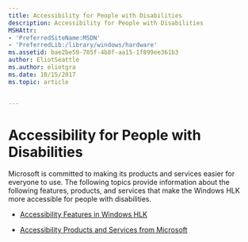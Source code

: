 ```yaml
---
title: Accessibility for People with Disabilities
description: Accessibility for People with Disabilities
MSHAttr:
- 'PreferredSiteName:MSDN'
- 'PreferredLib:/library/windows/hardware'
ms.assetid: bae2be59-705f-4b8f-aa15-1f899ee361b3
author: EliotSeattle
ms.author: eliotgra
ms.date: 10/15/2017
ms.topic: article


---
```


# Accessibility for People with Disabilities


Microsoft is committed to making its products and services easier for everyone to use. The following topics provide information about the following features, products, and services that make the Windows HLK more accessible for people with disabilities.

-   [Accessibility Features in Windows HLK](accessibility-features-in-windows-hlk.md)

-   [Accessibility Products and Services from Microsoft](accessibility-products-and-services-from-microsoft.md)

 

 






